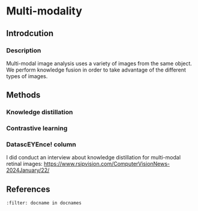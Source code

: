 # Multi-modality

## Introdcution

### Description

Multi-modal image analysis uses a variety of images from the same object. We perform knowledge fusion in order to take advantage of the different types of images.

## Methods


### Knowledge distillation

### Contrastive learning


### DatascEYEnce! column
I did conduct an interview about knowledge distillation for multi-modal retinal images: 
https://www.rsipvision.com/ComputerVisionNews-2024January/22/

## References
```{bibliography}
:filter: docname in docnames
```